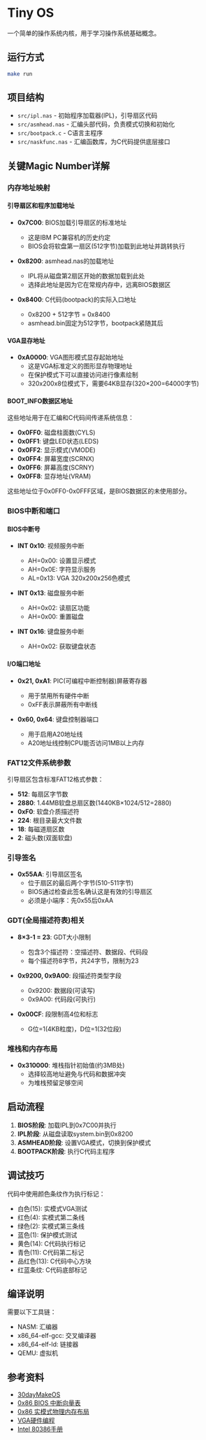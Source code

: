 # Tiny OS

一个简单的操作系统内核，用于学习操作系统基础概念。

## 运行方式

```bash
make run
```

## 项目结构

- `src/ipl.nas` - 初始程序加载器(IPL)，引导扇区代码
- `src/asmhead.nas` - 汇编头部代码，负责模式切换和初始化
- `src/bootpack.c` - C语言主程序
- `src/naskfunc.nas` - 汇编函数库，为C代码提供底层接口

## 关键Magic Number详解

### 内存地址映射

#### 引导扇区和程序加载地址
- **0x7C00**: BIOS加载引导扇区的标准地址
  - 这是IBM PC兼容机的历史约定
  - BIOS会将软盘第一扇区(512字节)加载到此地址并跳转执行

- **0x8200**: asmhead.nas的加载地址
  - IPL将从磁盘第2扇区开始的数据加载到此处
  - 选择此地址是因为它在常规内存中，远离BIOS数据区

- **0x8400**: C代码(bootpack)的实际入口地址
  - 0x8200 + 512字节 = 0x8400
  - asmhead.bin固定为512字节，bootpack紧随其后

#### VGA显存地址
- **0xA0000**: VGA图形模式显存起始地址
  - 这是VGA标准定义的图形显存物理地址
  - 在保护模式下可以直接访问进行像素绘制
  - 320x200x8位模式下，需要64KB显存(320×200=64000字节)

#### BOOT_INFO数据区地址
这些地址用于在汇编和C代码间传递系统信息：
- **0x0FF0**: 磁盘柱面数(CYLS)
- **0x0FF1**: 键盘LED状态(LEDS)
- **0x0FF2**: 显示模式(VMODE)
- **0x0FF4**: 屏幕宽度(SCRNX)
- **0x0FF6**: 屏幕高度(SCRNY)
- **0x0FF8**: 显存地址(VRAM)

这些地址位于0x0FF0-0x0FFF区域，是BIOS数据区的未使用部分。

### BIOS中断和端口

#### BIOS中断号
- **INT 0x10**: 视频服务中断
  - AH=0x00: 设置显示模式
  - AH=0x0E: 字符显示服务
  - AL=0x13: VGA 320x200x256色模式

- **INT 0x13**: 磁盘服务中断
  - AH=0x02: 读扇区功能
  - AH=0x00: 重置磁盘

- **INT 0x16**: 键盘服务中断
  - AH=0x02: 获取键盘状态

#### I/O端口地址
- **0x21, 0xA1**: PIC(可编程中断控制器)屏蔽寄存器
  - 用于禁用所有硬件中断
  - 0xFF表示屏蔽所有中断线

- **0x60, 0x64**: 键盘控制器端口
  - 用于启用A20地址线
  - A20地址线控制CPU能否访问1MB以上内存

### FAT12文件系统参数

引导扇区包含标准FAT12格式参数：
- **512**: 每扇区字节数
- **2880**: 1.44MB软盘总扇区数(1440KB×1024/512=2880)
- **0xF0**: 软盘介质描述符
- **224**: 根目录最大文件数
- **18**: 每磁道扇区数
- **2**: 磁头数(双面软盘)

### 引导签名
- **0x55AA**: 引导扇区签名
  - 位于扇区的最后两个字节(510-511字节)
  - BIOS通过检查此签名确认这是有效的引导扇区
  - 必须是小端序：先0x55后0xAA

### GDT(全局描述符表)相关

- **8×3-1 = 23**: GDT大小限制
  - 包含3个描述符：空描述符、数据段、代码段
  - 每个描述符8字节，共24字节，限制为23

- **0x9200, 0x9A00**: 段描述符类型字段
  - 0x9200: 数据段(可读写)
  - 0x9A00: 代码段(可执行)

- **0x00CF**: 段限制高4位和标志
  - G位=1(4KB粒度)，D位=1(32位段)

### 堆栈和内存布局

- **0x310000**: 堆栈指针初始值(约3MB处)
  - 选择较高地址避免与代码和数据冲突
  - 为堆栈预留足够空间

## 启动流程

1. **BIOS阶段**: 加载IPL到0x7C00并执行
2. **IPL阶段**: 从磁盘读取system.bin到0x8200
3. **ASMHEAD阶段**: 设置VGA模式，切换到保护模式
4. **BOOTPACK阶段**: 执行C代码主程序

## 调试技巧

代码中使用颜色条纹作为执行标记：
- 白色(15): 实模式VGA测试
- 红色(4): 实模式第二条线
- 绿色(2): 实模式第三条线
- 蓝色(1): 保护模式测试
- 黄色(14): C代码执行标记
- 青色(11): C代码第二标记
- 品红色(13): C代码中心方块
- 红蓝条纹: C代码底部标记

## 编译说明

需要以下工具链：
- NASM: 汇编器
- x86_64-elf-gcc: 交叉编译器
- x86_64-elf-ld: 链接器
- QEMU: 虚拟机

## 参考资料
- [30dayMakeOS](https://github.com/yourtion/30dayMakeOS)
- [0x86 BIOS 中断向量表](https://www.cnblogs.com/jadeshu/p/10663505.html)
- [0x86 实模式物理内存布局](https://www.cnblogs.com/HachikoT/p/16974147.html)
- [VGA硬件编程](http://www.osdever.net/FreeVGA/vga/vga.htm)
- [Intel 80386手册](https://css.csail.mit.edu/6.858/2014/readings/i386.pdf)